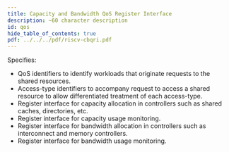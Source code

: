 ```yaml
---
title: Capacity and Bandwidth QoS Register Interface
description: ~60 character description
id: qos
hide_table_of_contents: true
pdf: ../../../pdf/riscv-cbqri.pdf
---
```


Specifies:
- QoS identifiers to identify workloads that originate requests to the shared resources.
- Access-type identifiers to accompany request to access a shared resource to allow differentiated treatment of each access-type.
- Register interface for capacity allocation in controllers such as shared caches, directories, etc.
- Register interface for capacity usage monitoring.
- Register interface for bandwidth allocation in controllers such as interconnect and memory
controllers.
- Register interface for bandwidth usage monitoring.

<PDF download= {frontMatter.pdf} title= {frontMatter.title} >
</PDF>
